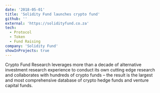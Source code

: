 ```yaml
---
date: '2018-05-01'
title: 'Solidity Fund launches crypto fund'
github: ''
external: 'https://solidityfund.co.za'
tech:
  - Protocol
  - Token
  - Fund Raising
company: 'Solidity Fund'
showInProjects: true
---
```


Crypto Fund Research leverages more than a decade of alternative investment research experience to conduct its own cutting edge research and collaborates with hundreds of crypto funds – the result is the largest and most comprehensive database of crypto hedge funds and venture capital funds.
